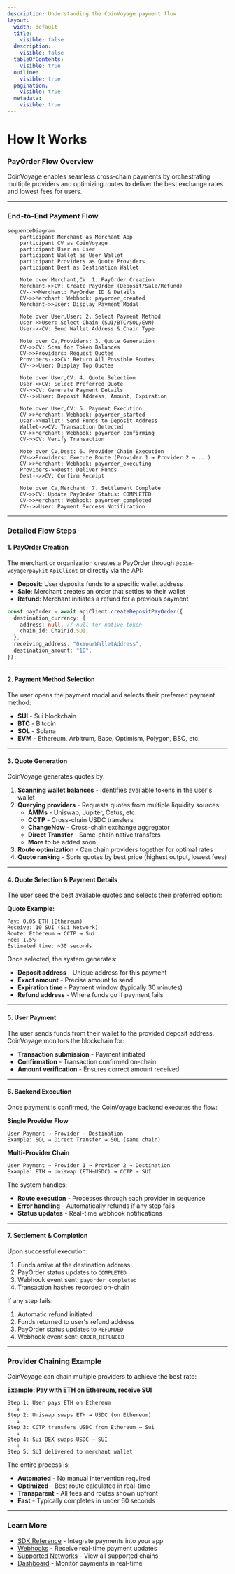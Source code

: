```yaml
---
description: Understanding the CoinVoyage payment flow
layout:
  width: default
  title:
    visible: false
  description:
    visible: false
  tableOfContents:
    visible: true
  outline:
    visible: true
  pagination:
    visible: true
  metadata:
    visible: true
---
```


# How It Works

### PayOrder Flow Overview

CoinVoyage enables seamless cross-chain payments by orchestrating multiple providers and optimizing routes to deliver the best exchange rates and lowest fees for users.

---

### End-to-End Payment Flow

```mermaid
sequenceDiagram
    participant Merchant as Merchant App
    participant CV as CoinVoyage
    participant User as User
    participant Wallet as User Wallet
    participant Providers as Quote Providers
    participant Dest as Destination Wallet

    Note over Merchant,CV: 1. PayOrder Creation
    Merchant->>CV: Create PayOrder (Deposit/Sale/Refund)
    CV-->>Merchant: PayOrder ID & Details
    CV->>Merchant: Webhook: payorder_created
    Merchant->>User: Display Payment Modal

    Note over User,User: 2. Select Payment Method
    User->>User: Select Chain (SUI/BTC/SOL/EVM)
    User->>CV: Send Wallet Address & Chain Type

    Note over CV,Providers: 3. Quote Generation
    CV->>CV: Scan for Token Balances
    CV->>Providers: Request Quotes
    Providers-->>CV: Return All Possible Routes
    CV-->>User: Display Top Quotes

    Note over User,CV: 4. Quote Selection
    User->>CV: Select Preferred Quote
    CV->>CV: Generate Payment Details
    CV-->>User: Deposit Address, Amount, Expiration

    Note over User,CV: 5. Payment Execution
    CV->>Merchant: Webhook: payorder_started
    User->>Wallet: Send Funds to Deposit Address
    Wallet->>CV: Transaction Detected
    CV->>Merchant: Webhook: payorder_confirming
    CV->>CV: Verify Transaction

    Note over CV,Dest: 6. Provider Chain Execution
    CV->>Providers: Execute Route (Provider 1 → Provider 2 → ...)
    CV->>Merchant: Webhook: payorder_executing
    Providers->>Dest: Deliver Funds
    Dest-->>CV: Confirm Receipt

    Note over CV,Merchant: 7. Settlement Complete
    CV->>CV: Update PayOrder Status: COMPLETED
    CV->>Merchant: Webhook: payorder_completed
    CV-->>User: Payment Success Notification
```

---

### Detailed Flow Steps

#### 1. PayOrder Creation

The merchant or organization creates a PayOrder through `@coin-voyage/paykit` `ApiClient` or directly via the API:

- **Deposit**: User deposits funds to a specific wallet address
- **Sale**: Merchant creates an order that settles to their wallet
- **Refund**: Merchant initiates a refund for a previous payment

```typescript
const payOrder = await apiClient.createDepositPayOrder({
  destination_currency: {
    address: null, // null for native token
    chain_id: ChainId.SUI,
  },
  receiving_address: "0xYourWalletAddress",
  destination_amount: "10",
});
```

---

#### 2. Payment Method Selection

The user opens the payment modal and selects their preferred payment method:

- **SUI** - Sui blockchain
- **BTC** - Bitcoin
- **SOL** - Solana
- **EVM** - Ethereum, Arbitrum, Base, Optimism, Polygon, BSC, etc.

---

#### 3. Quote Generation

CoinVoyage generates quotes by:

1. **Scanning wallet balances** - Identifies available tokens in the user\'s wallet
2. **Querying providers** - Requests quotes from multiple liquidity sources:
   - **AMMs** - Uniswap, Jupiter, Cetus, etc.
   - **CCTP** - Cross-chain USDC transfers
   - **ChangeNow** - Cross-chain exchange aggregator
   - **Direct Transfer** - Same-chain native transfers
   - **More** to be added soon
3. **Route optimization** - Can chain providers together for optimal rates
4. **Quote ranking** - Sorts quotes by best price (highest output, lowest fees)

---

#### 4. Quote Selection & Payment Details

The user sees the best available quotes and selects their preferred option:

**Quote Example:**

```
Pay: 0.05 ETH (Ethereum)
Receive: 10 SUI (Sui Network)
Route: Ethereum → CCTP → Sui
Fee: 1.5%
Estimated time: ~30 seconds
```

Once selected, the system generates:

- **Deposit address** - Unique address for this payment
- **Exact amount** - Precise amount to send
- **Expiration time** - Payment window (typically 30 minutes)
- **Refund address** - Where funds go if payment fails

---

#### 5. User Payment

The user sends funds from their wallet to the provided deposit address. CoinVoyage monitors the blockchain for:

- **Transaction submission** - Payment initiated
- **Confirmation** - Transaction confirmed on-chain
- **Amount verification** - Ensures correct amount received

---

#### 6. Backend Execution

Once payment is confirmed, the CoinVoyage backend executes the flow:

**Single Provider Flow**

```
User Payment → Provider → Destination
Example: SOL → Direct Transfer → SOL (same chain)
```

**Multi-Provider Chain**

```
User Payment → Provider 1 → Provider 2 → Destination
Example: ETH → Uniswap (ETH→USDC) → CCTP → SUI
```

The system handles:

- **Route execution** - Processes through each provider in sequence
- **Error handling** - Automatically refunds if any step fails
- **Status updates** - Real-time webhook notifications

---

#### 7. Settlement & Completion

Upon successful execution:

1. Funds arrive at the destination address
2. PayOrder status updates to `COMPLETED`
3. Webhook event sent: `payorder_completed`
4. Transaction hashes recorded on-chain

If any step fails:

1. Automatic refund initiated
2. Funds returned to user's refund address
3. PayOrder status updates to `REFUNDED`
4. Webhook event sent: `ORDER_REFUNDED`

---

### Provider Chaining Example

CoinVoyage can chain multiple providers to achieve the best rate:

**Example: Pay with ETH on Ethereum, receive SUI**

```
Step 1: User pays ETH on Ethereum
   ↓
Step 2: Uniswap swaps ETH → USDC (on Ethereum)
   ↓
Step 3: CCTP transfers USDC from Ethereum → Sui
   ↓
Step 4: Sui DEX swaps USDC → SUI
   ↓
Step 5: SUI delivered to merchant wallet
```

The entire process is:

- **Automated** - No manual intervention required
- **Optimized** - Best route calculated in real-time
- **Transparent** - All fees and routes shown upfront
- **Fast** - Typically completes in under 60 seconds

---

### Learn More

- [SDK Reference](sdk-reference.md) - Integrate payments into your app
- [Webhooks](webhooks.md) - Receive real-time payment updates
- [Supported Networks](supported-networks.md) - View all supported chains
- [Dashboard](../dashboard/index.md) - Monitor payments in real-time

